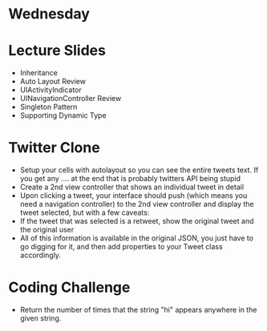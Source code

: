 Wednesday
=========

# Lecture Slides
* Inheritance
* Auto Layout Review
* UIActivityIndicator
* UINavigationController Review
* Singleton Pattern
* Supporting Dynamic Type

# Twitter Clone
* Setup your cells with autolayout so you can see the entire tweets text. If you get any .... at the end that is probably twitters API being stupid
* Create a 2nd view controller that shows an individual tweet in detail
* Upon clicking a tweet, your interface should push (which means you need a navigation controller) to the 2nd view controller and display the tweet selected, but with a few caveats:
* If the tweet that was selected is a retweet, show the original tweet and the original user
* All of this information is available in the original JSON, you just have to go digging for it, and then add properties to your Tweet class accordingly.

# Coding Challenge
* Return the number of times that the string "hi" appears anywhere in the given string.
